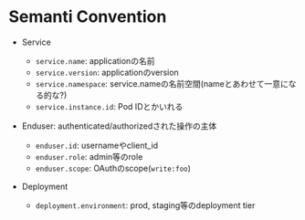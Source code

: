 # Semanti Convention

* Service
  * `service.name`: applicationの名前
  * `service.version`: applicationのversion
  * `service.namespace`: service.nameの名前空間(nameとあわせて一意になる的な?)
  * `service.instance.id`: Pod IDとかいれる

* Enduser: authenticated/authorizedされた操作の主体
  * `enduser.id`: usernameやclient_id
  * `enduser.role`: admin等のrole
  * `enduser.scope`: OAuthのscope(`write:foo`)

* Deployment
  * `deployment.environment`: prod, staging等のdeployment tier

